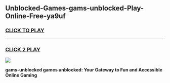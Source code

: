 
## Unblocked-Games-gams-unblocked-Play-Online-Free-ya9uf
<h3>
<a href="https://premium76.site?title=gams-unblocked&ref=26A">CLICK TO PLAY</a></h3>
<hr>

<h3>
<a href="https://premium76.site?title=gams-unblocked&ref=26A">CLICK 2 PLAY</a>
  
</h3>

<a href="https://premium76.site?title=gams-unblocked&ref=26A"><img src="https://clearcache.store/games.png"></a>


**gams-unblocked games unblocked: Your Gateway to Fun and Accessible Online Gaming**
